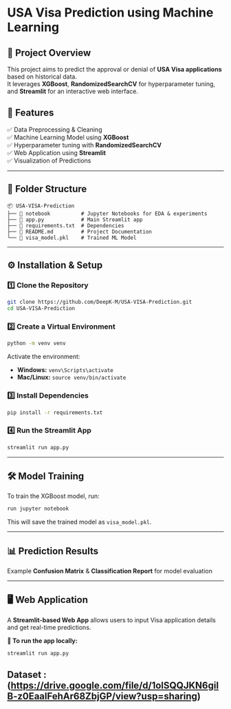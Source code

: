 # USA Visa Prediction using Machine Learning  

## 📌 Project Overview  
This project aims to predict the approval or denial of **USA Visa applications** based on historical data.  
It leverages **XGBoost**, **RandomizedSearchCV** for hyperparameter tuning, and **Streamlit** for an interactive web interface.

## 🎯 Features  
✅ Data Preprocessing & Cleaning  
✅ Machine Learning Model using **XGBoost**  
✅ Hyperparameter tuning with **RandomizedSearchCV**  
✅ Web Application using **Streamlit**  
✅ Visualization of Predictions  

---

## 📂 Folder Structure  
```
📦 USA-VISA-Prediction    
├── 📜 notebook          # Jupyter Notebooks for EDA & experiments   
├── 📜 app.py            # Main Streamlit app  
├── 📜 requirements.txt  # Dependencies  
├── 📜 README.md         # Project Documentation  
└── 📜 visa_model.pkl    # Trained ML Model  
```

---

## ⚙️ Installation & Setup  
### 1️⃣ Clone the Repository  
```sh
git clone https://github.com/DeepK-M/USA-VISA-Prediction.git
cd USA-VISA-Prediction
```

### 2️⃣ Create a Virtual Environment  
```sh
python -m venv venv
```
Activate the environment:  
- **Windows:** `venv\Scripts\activate`  
- **Mac/Linux:** `source venv/bin/activate`  

### 3️⃣ Install Dependencies  
```sh
pip install -r requirements.txt
```

### 4️⃣ Run the Streamlit App  
```sh
streamlit run app.py
```

---

## 🛠️ Model Training  
To train the XGBoost model, run:  
```sh
run jupyter notebook
```
This will save the trained model as `visa_model.pkl`.

---

## 📊 Prediction Results  
Example **Confusion Matrix** & **Classification Report** for model evaluation

---

## 🖥️ Web Application  
A **Streamlit-based Web App** allows users to input Visa application details and get real-time predictions.  

**🔹 To run the app locally:**  
```sh
streamlit run app.py
```
Dataset : 
(https://drive.google.com/file/d/1olSQQJKN6gilB-z0EaalFehAr68ZbjGP/view?usp=sharing)
---

